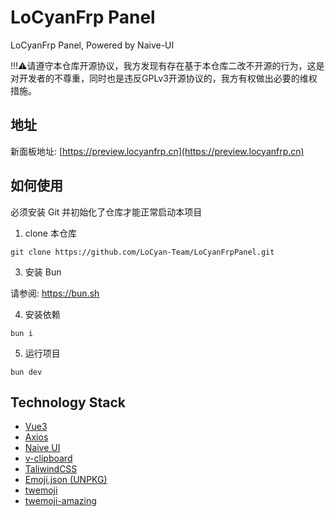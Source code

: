 # LoCyanFrp Panel

LoCyanFrp Panel, Powered by Naive-UI

!!!⚠请遵守本仓库开源协议，我方发现有存在基于本仓库二改不开源的行为，这是对开发者的不尊重，同时也是违反GPLv3开源协议的，我方有权做出必要的维权措施。

## 地址

新面板地址: [https://preview.locyanfrp.cn](https://preview.locyanfrp.cn)

## 如何使用

必须安装 Git 并初始化了仓库才能正常启动本项目

1. clone 本仓库

```shell
git clone https://github.com/LoCyan-Team/LoCyanFrpPanel.git
```

<!-- 2. 安装 [Node.js](https://nodejs.org) 18+ -->

3. 安装 Bun

请参阅: <https://bun.sh>

4. 安装依赖

```shell
bun i
```

5. 运行项目

```shell
bun dev
```

## Technology Stack

- [Vue3](https://vuejs.org/)
- [Axios](https://axios-http.com/)
- [Naive UI](https://www.naiveui.com/)
- [v-clipboard](https://github.com/euvl/v-clipboard)
- [TaliwindCSS](https://tailwindcss.com/)
- [Emoji.json (UNPKG)](https://unpkg.com/emoji.json@14.0.0/emoji.json)
- [twemoji](https://github.com/twitter/twemoji)
- [twemoji-amazing](https://github.com/SebastianAigner/twemoji-amazing)
